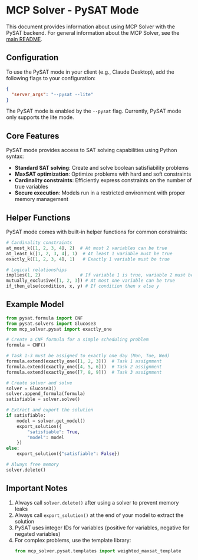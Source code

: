 # MCP Solver - PySAT Mode

This document provides information about using MCP Solver with the PySAT backend. For general information about the MCP Solver, see the [main README](README.md).

## Configuration

To use the PySAT mode in your client (e.g., Claude Desktop), add the following flags to your configuration:

```json
{
  "server_args": "--pysat --lite"
}
```

The PySAT mode is enabled by the `--pysat` flag. Currently, PySAT mode only supports the lite mode.

## Core Features

PySAT mode provides access to SAT solving capabilities using Python syntax:

- **Standard SAT solving**: Create and solve boolean satisfiability problems
- **MaxSAT optimization**: Optimize problems with hard and soft constraints
- **Cardinality constraints**: Efficiently express constraints on the number of true variables
- **Secure execution**: Models run in a restricted environment with proper memory management

## Helper Functions

PySAT mode comes with built-in helper functions for common constraints:

```python
# Cardinality constraints
at_most_k([1, 2, 3, 4], 2)  # At most 2 variables can be true
at_least_k([1, 2, 3, 4], 1)  # At least 1 variable must be true
exactly_k([1, 2, 3, 4], 1)   # Exactly 1 variable must be true

# Logical relationships
implies(1, 2)               # If variable 1 is true, variable 2 must be true
mutually_exclusive([1, 2, 3]) # At most one variable can be true
if_then_else(condition, x, y) # If condition then x else y
```

## Example Model

```python
from pysat.formula import CNF
from pysat.solvers import Glucose3
from mcp_solver.pysat import exactly_one

# Create a CNF formula for a simple scheduling problem
formula = CNF()

# Task 1-3 must be assigned to exactly one day (Mon, Tue, Wed)
formula.extend(exactly_one([1, 2, 3]))  # Task 1 assignment
formula.extend(exactly_one([4, 5, 6]))  # Task 2 assignment
formula.extend(exactly_one([7, 8, 9]))  # Task 3 assignment

# Create solver and solve
solver = Glucose3()
solver.append_formula(formula)
satisfiable = solver.solve()

# Extract and export the solution
if satisfiable:
    model = solver.get_model()
    export_solution({
        "satisfiable": True,
        "model": model
    })
else:
    export_solution({"satisfiable": False})

# Always free memory
solver.delete()
```

## Important Notes

1. Always call `solver.delete()` after using a solver to prevent memory leaks
2. Always call `export_solution()` at the end of your model to extract the solution
3. PySAT uses integer IDs for variables (positive for variables, negative for negated variables)
4. For complex problems, use the template library:
   ```python
   from mcp_solver.pysat.templates import weighted_maxsat_template
   ``` 